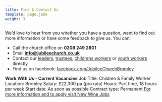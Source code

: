 ```yaml
---
title: Find & Contact Us
template: page.jade
weight: 3
---
```


We’d love to hear from you whether you have a question, want to find out more information or have some feedback to give us. You can:

- Call the church office on **0208 249 2801**
- Email **<info@jubileechurch.co.uk>**
- Contact our [leaders](/pages/who-we-are/#our-leaders), [trustees](/pages/who-we-are/#our-trustees), [childrens workers](mailto:children@jubileechurch.co.uk) or [youth workers](mailto:youth@jubileechurch.co.uk) directly
- Find us on facebook: [facebook.com/JubileeChurchBromley](http://www.facebook.com/JubileeChurchBromley)


**Work With Us - Current Vacancies**
Job Title: Children & Family Worker
Location: Bromley
Salary: £22,000 pa (pro rata)
Hours: Part time, 18 hours per week
Start date: As soon as possible 
Contract type: Permanent
[For more information and to apply visit New Wine Jobs](https://www.new-wine.org/find-a-job/job/1786)
